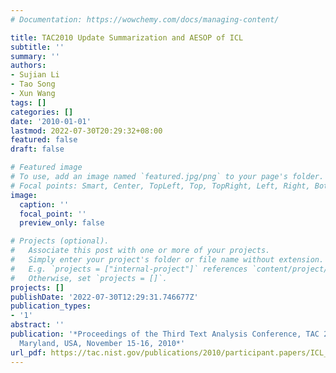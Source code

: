 ```yaml
---
# Documentation: https://wowchemy.com/docs/managing-content/

title: TAC2010 Update Summarization and AESOP of ICL
subtitle: ''
summary: ''
authors:
- Sujian Li
- Tao Song
- Xun Wang
tags: []
categories: []
date: '2010-01-01'
lastmod: 2022-07-30T20:29:32+08:00
featured: false
draft: false

# Featured image
# To use, add an image named `featured.jpg/png` to your page's folder.
# Focal points: Smart, Center, TopLeft, Top, TopRight, Left, Right, BottomLeft, Bottom, BottomRight.
image:
  caption: ''
  focal_point: ''
  preview_only: false

# Projects (optional).
#   Associate this post with one or more of your projects.
#   Simply enter your project's folder or file name without extension.
#   E.g. `projects = ["internal-project"]` references `content/project/deep-learning/index.md`.
#   Otherwise, set `projects = []`.
projects: []
publishDate: '2022-07-30T12:29:31.746677Z'
publication_types:
- '1'
abstract: ''
publication: '*Proceedings of the Third Text Analysis Conference, TAC 2010, Gaithersburg,
  Maryland, USA, November 15-16, 2010*'
url_pdf: https://tac.nist.gov/publications/2010/participant.papers/ICL_SUM.proceedings.pdf
---
```

